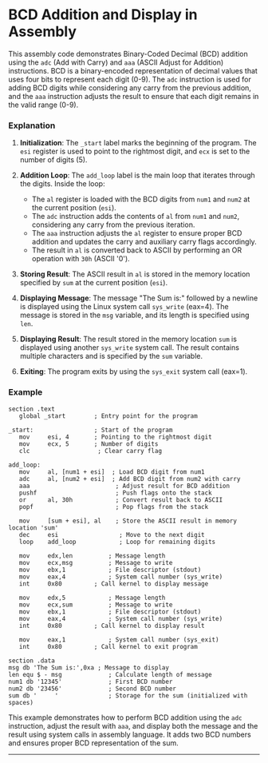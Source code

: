 # BCD Addition and Display in Assembly

This assembly code demonstrates Binary-Coded Decimal (BCD) addition using the `adc` (Add with Carry) and `aaa` (ASCII Adjust for Addition) instructions. BCD is a binary-encoded representation of decimal values that uses four bits to represent each digit (0-9). The `adc` instruction is used for adding BCD digits while considering any carry from the previous addition, and the `aaa` instruction adjusts the result to ensure that each digit remains in the valid range (0-9).

### Explanation

1. **Initialization**: The `_start` label marks the beginning of the program. The `esi` register is used to point to the rightmost digit, and `ecx` is set to the number of digits (5).

2. **Addition Loop**: The `add_loop` label is the main loop that iterates through the digits. Inside the loop:
   - The `al` register is loaded with the BCD digits from `num1` and `num2` at the current position (`esi`).
   - The `adc` instruction adds the contents of `al` from `num1` and `num2`, considering any carry from the previous iteration.
   - The `aaa` instruction adjusts the `al` register to ensure proper BCD addition and updates the carry and auxiliary carry flags accordingly.
   - The result in `al` is converted back to ASCII by performing an OR operation with `30h` (ASCII '0').

3. **Storing Result**: The ASCII result in `al` is stored in the memory location specified by `sum` at the current position (`esi`).

4. **Displaying Message**: The message "The Sum is:" followed by a newline is displayed using the Linux system call `sys_write` (eax=4). The message is stored in the `msg` variable, and its length is specified using `len`.

5. **Displaying Result**: The result stored in the memory location `sum` is displayed using another `sys_write` system call. The result contains multiple characters and is specified by the `sum` variable.

6. **Exiting**: The program exits by using the `sys_exit` system call (eax=1).

### Example

```assembly
section	.text
   global _start        ; Entry point for the program
	
_start:	                ; Start of the program
   mov     esi, 4       ; Pointing to the rightmost digit
   mov     ecx, 5       ; Number of digits
   clc                   ; Clear carry flag
   
add_loop:  
   mov     al, [num1 + esi]  ; Load BCD digit from num1
   adc     al, [num2 + esi]  ; Add BCD digit from num2 with carry
   aaa                        ; Adjust result for BCD addition
   pushf                      ; Push flags onto the stack
   or      al, 30h            ; Convert result back to ASCII
   popf                       ; Pop flags from the stack
	
   mov     [sum + esi], al    ; Store the ASCII result in memory location 'sum'
   dec     esi                 ; Move to the next digit
   loop    add_loop            ; Loop for remaining digits
	
   mov     edx,len	        ; Message length
   mov     ecx,msg	        ; Message to write
   mov     ebx,1	        ; File descriptor (stdout)
   mov     eax,4	        ; System call number (sys_write)
   int     0x80	        ; Call kernel to display message

   mov     edx,5	        ; Message length
   mov     ecx,sum	        ; Message to write
   mov     ebx,1	        ; File descriptor (stdout)
   mov     eax,4	        ; System call number (sys_write)
   int     0x80	        ; Call kernel to display result

   mov     eax,1	        ; System call number (sys_exit)
   int     0x80	        ; Call kernel to exit program
	
section	.data
msg db 'The Sum is:',0xa ; Message to display
len equ $ - msg             ; Calculate length of message
num1 db '12345'             ; First BCD number
num2 db '23456'             ; Second BCD number
sum db '     '              ; Storage for the sum (initialized with spaces)
```

This example demonstrates how to perform BCD addition using the `adc` instruction, adjust the result with `aaa`, and display both the message and the result using system calls in assembly language. It adds two BCD numbers and ensures proper BCD representation of the sum.

---